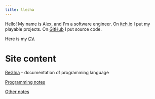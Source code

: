 ```yaml
---
title: llesha
---
```


Hello! My name is Alex, and I'm a software engineer. On [itch.io](https://llesha.itch.io/) I put
my playable projects. On [GitHub](https://github.com/llesha) I put source code.

Here is my [CV](https://llesha.github.io/cv/). 

# Site content

[ReGIna](regina/regina) - documentation of programming language

[Programming notes](programming/programming-notes)

[Other notes](notes)
